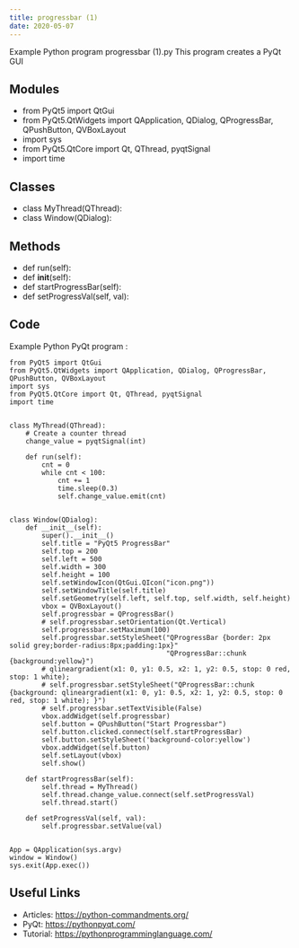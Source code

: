 ```yaml
---
title: progressbar (1)
date: 2020-05-07
---
```

Example Python program progressbar (1).py
This program creates a PyQt GUI

## Modules

* from PyQt5 import QtGui
* from PyQt5.QtWidgets import QApplication, QDialog, QProgressBar, QPushButton, QVBoxLayout
* import sys
* from PyQt5.QtCore import Qt, QThread, pyqtSignal
* import time

## Classes

* class MyThread(QThread):
* class Window(QDialog):

## Methods

* def run(self):
* def __init__(self):
* def startProgressBar(self):
* def setProgressVal(self, val):

## Code

Example Python PyQt program :

    from PyQt5 import QtGui
    from PyQt5.QtWidgets import QApplication, QDialog, QProgressBar, QPushButton, QVBoxLayout
    import sys
    from PyQt5.QtCore import Qt, QThread, pyqtSignal
    import time
    
    
    class MyThread(QThread):
        # Create a counter thread
        change_value = pyqtSignal(int)
    
        def run(self):
            cnt = 0
            while cnt < 100:
                cnt += 1
                time.sleep(0.3)
                self.change_value.emit(cnt)
    
    
    class Window(QDialog):
        def __init__(self):
            super().__init__()
            self.title = "PyQt5 ProgressBar"
            self.top = 200
            self.left = 500
            self.width = 300
            self.height = 100
            self.setWindowIcon(QtGui.QIcon("icon.png"))
            self.setWindowTitle(self.title)
            self.setGeometry(self.left, self.top, self.width, self.height)
            vbox = QVBoxLayout()
            self.progressbar = QProgressBar()
            # self.progressbar.setOrientation(Qt.Vertical)
            self.progressbar.setMaximum(100)
            self.progressbar.setStyleSheet("QProgressBar {border: 2px solid grey;border-radius:8px;padding:1px}"
                                           "QProgressBar::chunk {background:yellow}")
            # qlineargradient(x1: 0, y1: 0.5, x2: 1, y2: 0.5, stop: 0 red, stop: 1 white);
            # self.progressbar.setStyleSheet("QProgressBar::chunk {background: qlineargradient(x1: 0, y1: 0.5, x2: 1, y2: 0.5, stop: 0 red, stop: 1 white); }")
            # self.progressbar.setTextVisible(False)
            vbox.addWidget(self.progressbar)
            self.button = QPushButton("Start Progressbar")
            self.button.clicked.connect(self.startProgressBar)
            self.button.setStyleSheet('background-color:yellow')
            vbox.addWidget(self.button)
            self.setLayout(vbox)
            self.show()
    
        def startProgressBar(self):
            self.thread = MyThread()
            self.thread.change_value.connect(self.setProgressVal)
            self.thread.start()
    
        def setProgressVal(self, val):
            self.progressbar.setValue(val)
    
    
    App = QApplication(sys.argv)
    window = Window()
    sys.exit(App.exec())

## Useful Links

- Articles: https://python-commandments.org/
- PyQt: https://pythonpyqt.com/
- Tutorial: https://pythonprogramminglanguage.com/
